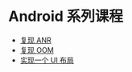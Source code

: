 # Android 系列课程
* [复现 ANR](https://github.com/Zhai-Wang/BaiduIfeDemo/tree/master/Android/AnrDemo)
* [复现 OOM](https://github.com/Zhai-Wang/BaiduIfeDemo/tree/master/Android/OomDemo)
* [实现一个 UI 布局](https://github.com/Zhai-Wang/BaiduIfeDemo/tree/master/Android/UiDemo)
